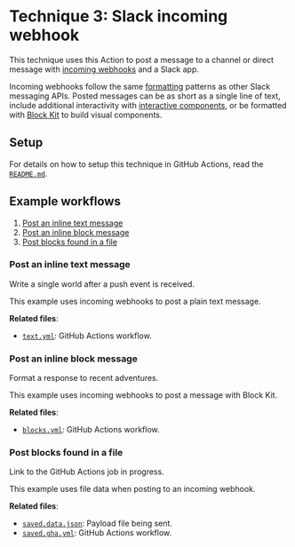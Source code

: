 # Technique 3: Slack incoming webhook

This technique uses this Action to post a message to a channel or direct message
with [incoming webhooks][incoming-webhook] and a Slack app.

Incoming webhooks follow the same [formatting][formatting] patterns as other
Slack messaging APIs. Posted messages can be as short as a single line of text,
include additional interactivity with [interactive components][interactivity],
or be formatted with [Block Kit][block-kit] to build visual components.

## Setup

For details on how to setup this technique in GitHub Actions, read the
[`README.md`][setup].

## Example workflows

1. [Post an inline text message](#post-an-inline-text-message)
2. [Post an inline block message](#post-an-inline-block-message)
3. [Post blocks found in a file](#post-blocks-found-in-a-file)

### Post an inline text message

Write a single world after a push event is received.

This example uses incoming webhooks to post a plain text message.

**Related files**:

- [`text.yml`](./text.yml): GitHub Actions workflow.

### Post an inline block message

Format a response to recent adventures.

This example uses incoming webhooks to post a message with Block Kit.

**Related files**:

- [`blocks.yml`](./blocks.yml): GitHub Actions workflow.

### Post blocks found in a file

Link to the GitHub Actions job in progress.

This example uses file data when posting to an incoming webhook.

**Related files**:

- [`saved.data.json`](./saved.data.json): Payload file being sent.
- [`saved.gha.yml`](./saved.gha.yml): GitHub Actions workflow.

[block-kit]: https://api.slack.com/surfaces/messages#complex_layouts
[formatting]: https://api.slack.com/reference/surfaces/formatting
[incoming-webhook]: https://api.slack.com/messaging/webhooks
[interactivity]: https://api.slack.com/messaging/interactivity
[setup]: https://github.com/slackapi/slack-github-action?tab=readme-ov-file#technique-3-slack-incoming-webhook
